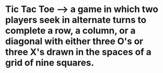 # Tic Tac Toe --> a game in which two players seek in alternate turns to complete a row, a column, or a diagonal with either three O's or three X's drawn in the spaces of a grid of nine squares.
